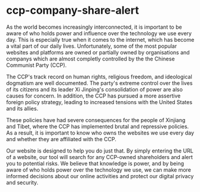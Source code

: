 # ccp-company-share-alert
As the world becomes increasingly interconnected, it is important to be aware of who holds power and influence over the technology we use every day. This is especially true when it comes to the internet, which has become a vital part of our daily lives. Unfortunately, some of the most popular websites and platforms are owned or partially owned by organisations and companys which are almost completly controlled by the the Chinese Communist Party (CCP).

The CCP's track record on human rights, religious freedom, and ideological dogmatism are well documented. The party's extreme control over the lives of its citizens and its leader Xi Jinping's consolidation of power are also causes for concern. In addition, the CCP has pursued a more assertive foreign policy strategy, leading to increased tensions with the United States and its allies.

These policies have had severe consequences for the people of Xinjiang and Tibet, where the CCP has implemented brutal and repressive policies. As a result, it is important to know who owns the websites we use every day and whether they are affiliated with the CCP.

Our website is designed to help you do just that. By simply entering the URL of a website, our tool will search for any CCP-owned shareholders and alert you to potential risks. We believe that knowledge is power, and by being aware of who holds power over the technology we use, we can make more informed decisions about our online activities and protect our digital privacy and security.
